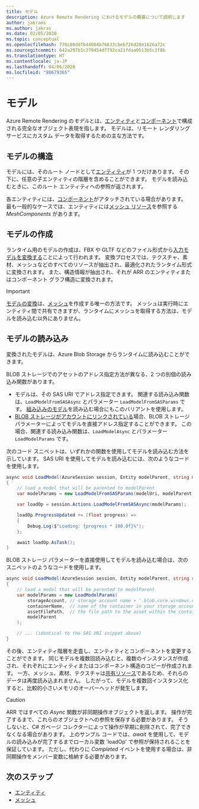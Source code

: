 ```yaml
---
title: モデル
description: Azure Remote Rendering におけるモデルの概要について説明します
author: jakrams
ms.author: jakras
ms.date: 02/05/2020
ms.topic: conceptual
ms.openlocfilehash: 770c88ddfb44004b76633cbeb726d28e1626a72c
ms.sourcegitcommit: 642a297b1c279454df792ca21fdaa9513b5c2f8b
ms.translationtype: HT
ms.contentlocale: ja-JP
ms.lasthandoff: 04/06/2020
ms.locfileid: "80679365"
---
```

# <a name="models"></a>モデル

Azure Remote Rendering の*モデル*とは、[エンティティ](entities.md)と[コンポーネント](components.md)で構成される完全なオブジェクト表現を指します。 モデルは、リモート レンダリング サービスにカスタム データを取得するための主な方法です。

## <a name="model-structure"></a>モデルの構造

モデルには、そのルート ノードとして[エンティティ](entities.md)が 1 つだけあります。 その下に、任意の子エンティティの階層を含めることができます。 モデルを読み込むときに、このルート エンティティへの参照が返されます。

各エンティティには、[コンポーネント](components.md)がアタッチされている場合があります。 最も一般的なケースでは、エンティティには[メッシュ リソース](meshes.md)を参照する *MeshComponents* があります。

## <a name="creating-models"></a>モデルの作成

ランタイム用のモデルの作成は、FBX や GLTF などのファイル形式から[入力モデルを変換する](../how-tos/conversion/model-conversion.md)ことによって行われます。 変換プロセスでは、テクスチャ、素材、メッシュなどのすべてのリソースが抽出され、最適化されたランタイム形式に変換されます。 また、構造情報が抽出され、それが ARR のエンティティまたはコンポーネント グラフ構造に変換されます。

> [!IMPORTANT]
>
> [モデルの変換](../how-tos/conversion/model-conversion.md)は、[メッシュ](meshes.md)を作成する唯一の方法です。 メッシュは実行時にエンティティ間で共有できますが、ランタイムにメッシュを取得する方法は、モデルを読み込む以外にありません。

## <a name="loading-models"></a>モデルの読み込み

変換されたモデルは、Azure Blob Storage からランタイムに読み込むことができます。

BLOB ストレージでのアセットのアドレス指定方法が異なる、2 つの別個の読み込み関数があります。

* モデルは、その SAS URI でアドレス指定できます。 関連する読み込み関数は、`LoadModelFromSASAsync` とパラメーター `LoadModelFromSASParams` です。 [組み込みのモデル](../samples/sample-model.md)を読み込む場合にもこのバリアントを使用します。
* [BLOB ストレージがアカウントにリンクされている](../how-tos/create-an-account.md#link-storage-accounts)場合、BLOB ストレージ パラメーターによってモデルを直接アドレス指定することができます。 この場合、関連する読み込み関数は、`LoadModelAsync` とパラメーター `LoadModelParams` です。

次のコード スニペットは、いずれかの関数を使用してモデルを読み込む方法を示しています。 SAS URI を使用してモデルを読み込むには、次のようなコードを使用します。

```csharp
async void LoadModel(AzureSession session, Entity modelParent, string modelUri)
{
    // load a model that will be parented to modelParent
    var modelParams = new LoadModelFromSASParams(modelUri, modelParent);

    var loadOp = session.Actions.LoadModelFromSASAsync(modelParams);

    loadOp.ProgressUpdated += (float progress) =>
    {
        Debug.Log($"Loading: {progress * 100.0f}%");
    };

    await loadOp.AsTask();
}
```

BLOB ストレージ パラメーターを直接使用してモデルを読み込む場合は、次のスニペットのようなコードを使用します。

```csharp
async void LoadModel(AzureSession session, Entity modelParent, string storageAccount, string containerName, string assetFilePath)
{
    // load a model that will be parented to modelParent
    var modelParams = new LoadModelParams(
        storageAccount, // storage account name + '.blob.core.windows.net', e.g., 'mystorageaccount.blob.core.windows.net'
        containerName,  // name of the container in your storage account, e.g., 'mytestcontainer'
        assetFilePath,  // the file path to the asset within the container, e.g., 'path/to/file/myAsset.arrAsset'
        modelParent
    );

    // ... (identical to the SAS URI snippet above)
}
```

その後、エンティティ階層を走査し、エンティティとコンポーネントを変更することができます。 同じモデルを複数回読み込むと、複数のインスタンスが作成され、それぞれにエンティティまたはコンポーネント構造のコピーが作成されます。 一方、メッシュ、素材、テクスチャは[共有リソース](../concepts/lifetime.md)であるため、それらのデータは再度読み込まれません。 したがって、モデルを複数回インスタンス化すると、比較的小さいメモリのオーバーヘッドが発生します。

> [!CAUTION]
> ARR ではすべての *Async* 関数が非同期操作オブジェクトを返します。 操作が完了するまで、これらのオブジェクトへの参照を保存する必要があります。 そうしないと、C# ガベージ コレクターによって操作が早期に削除されて、完了できなくなる場合があります。 上のサンプル コードでは、*await* を使用して、モデルの読み込みが完了するまでローカル変数 'loadOp' で参照が保持されることを保証しています。 ただし、代わりに *Completed* イベントを使用する場合は、非同期操作をメンバー変数に格納する必要があります。

## <a name="next-steps"></a>次のステップ

* [エンティティ](entities.md)
* [メッシュ](meshes.md)
